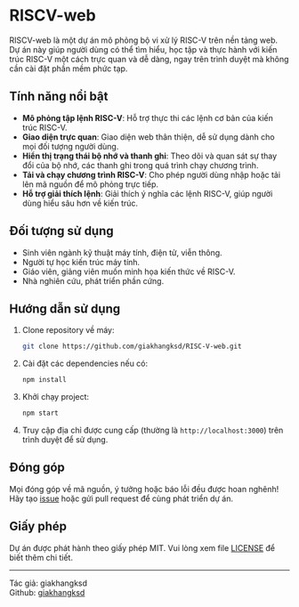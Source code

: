 # RISCV-web

RISCV-web là một dự án mô phỏng bộ vi xử lý RISC-V trên nền tảng web. Dự án này giúp người dùng có thể tìm hiểu, học tập và thực hành với kiến trúc RISC-V một cách trực quan và dễ dàng, ngay trên trình duyệt mà không cần cài đặt phần mềm phức tạp.

## Tính năng nổi bật

- **Mô phỏng tập lệnh RISC-V**: Hỗ trợ thực thi các lệnh cơ bản của kiến trúc RISC-V.
- **Giao diện trực quan**: Giao diện web thân thiện, dễ sử dụng dành cho mọi đối tượng người dùng.
- **Hiển thị trạng thái bộ nhớ và thanh ghi**: Theo dõi và quan sát sự thay đổi của bộ nhớ, các thanh ghi trong quá trình chạy chương trình.
- **Tải và chạy chương trình RISC-V**: Cho phép người dùng nhập hoặc tải lên mã nguồn để mô phỏng trực tiếp.
- **Hỗ trợ giải thích lệnh**: Giải thích ý nghĩa các lệnh RISC-V, giúp người dùng hiểu sâu hơn về kiến trúc.

## Đối tượng sử dụng

- Sinh viên ngành kỹ thuật máy tính, điện tử, viễn thông.
- Người tự học kiến trúc máy tính.
- Giáo viên, giảng viên muốn minh họa kiến thức về RISC-V.
- Nhà nghiên cứu, phát triển phần cứng.

## Hướng dẫn sử dụng

1. Clone repository về máy:
    ```bash
    git clone https://github.com/giakhangksd/RISC-V-web.git
    ```
2. Cài đặt các dependencies nếu có:
    ```bash
    npm install
    ```
3. Khởi chạy project:
    ```bash
    npm start
    ```
4. Truy cập địa chỉ được cung cấp (thường là `http://localhost:3000`) trên trình duyệt để sử dụng.

## Đóng góp

Mọi đóng góp về mã nguồn, ý tưởng hoặc báo lỗi đều được hoan nghênh! Hãy tạo [issue](https://github.com/giakhangksd/RISC-V-web/issues) hoặc gửi pull request để cùng phát triển dự án.

## Giấy phép

Dự án được phát hành theo giấy phép MIT. Vui lòng xem file [LICENSE](LICENSE) để biết thêm chi tiết.

---

Tác giả: giakhangksd  
Github: [giakhangksd](https://github.com/giakhangksd)
